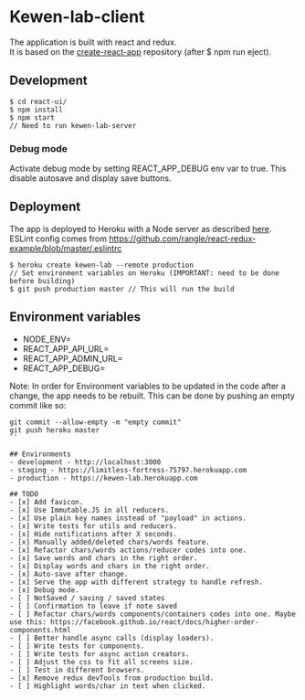 # Kewen-lab-client
The application is built with react and redux.  
It is based on the [create-react-app](https://github.com/facebookincubator/create-react-app) repository (after $ npm run eject).

## Development
```
$ cd react-ui/
$ npm install
$ npm start
// Need to run kewen-lab-server
```

### Debug mode

Activate debug mode by setting REACT_APP_DEBUG env var to true. This disable autosave and display save buttons.  


## Deployment
The app is deployed to Heroku with a Node server as described [here](https://github.com/mars/heroku-cra-node).  
ESLint config comes from https://github.com/rangle/react-redux-example/blob/master/.eslintrc

```
$ heroku create kewen-lab --remote production
// Set environment variables on Heroku (IMPORTANT: need to be done before building)
$ git push production master // This will run the build
```

## Environment variables
- NODE_ENV=
- REACT_APP_API_URL=
- REACT_APP_ADMIN_URL=
- REACT_APP_DEBUG=

Note: In order for Environment variables to be updated in the code after a change,
the app needs to be rebuilt. This can be done by pushing an empty commit like so:

```
git commit --allow-empty -m "empty commit"
git push heroku master
``

## Environments
- development - http://localhost:3000
- staging - https://limitless-fortress-75797.herokuapp.com
- production - https://kewen-lab.herokuapp.com

## TODO
- [x] Add favicon.
- [x] Use Immutable.JS in all reducers.
- [x] Use plain key names instead of "payload" in actions.
- [x] Write tests for utils and reducers.
- [x] Hide notifications after X seconds.
- [x] Manually added/deleted chars/words feature.
- [x] Refactor chars/words actions/reducer codes into one.
- [x] Save words and chars in the right order.
- [x] Display words and chars in the right order.
- [x] Auto-save after change.
- [x] Serve the app with different strategy to handle refresh.
- [x] Debug mode.
- [ ] NotSaved / saving / saved states
- [ ] Confirmation to leave if note saved
- [ ] Refactor chars/words components/containers codes into one. Maybe use this: https://facebook.github.io/react/docs/higher-order-components.html
- [ ] Better handle async calls (display loaders).
- [ ] Write tests for components.
- [ ] Write tests for async action creators.
- [ ] Adjust the css to fit all screens size.
- [ ] Test in different browsers.
- [x] Remove redux devTools from production build.
- [ ] Highlight words/char in text when clicked.
